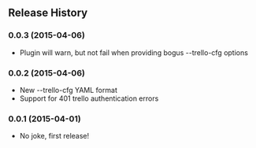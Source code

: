 ## Release History

### 0.0.3 (2015-04-06)

* Plugin will warn, but not fail when providing bogus --trello-cfg options

### 0.0.2 (2015-04-06)

* New --trello-cfg YAML format
* Support for 401 trello authentication errors

### 0.0.1 (2015-04-01)

* No joke, first release!
